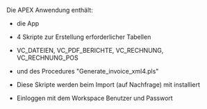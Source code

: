 Die APEX Anwendung enthält:

- die App

- 4 Skripte zur Erstellung erforderlicher Tabellen

- VC_DATEIEN, VC_PDF_BERICHTE, VC_RECHNUNG, VC_RECHNUNG_POS

- und des Procedures "Generate_invoice_xml4.pls"

- Diese Skripte werden beim Import (auf Nachfrage) mit installiert

- Einloggen mit dem Workspace Benutzer und Passwort

